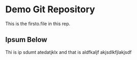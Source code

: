 # Demo Git Repository

This is the firsto.file in this rep.

## Ipsum Below

Thi is ip sdumt atedatjklx and that is aldfkaljf akjsdlkfjlakjsdf
